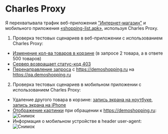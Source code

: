 # Charles Proxy
Я перехватывала трафик веб-приложения ["Интернет-магазин"](https://qa.demoshopping.ru/) и мобильного приложения [«shopping-list.apk»](https://drive.google.com/file/d/1BEta0NqWVn_T54jboSk0naTaKNvVeVRf/view?usp=drive_link), используя Charles Proxy. 
1. Проверка тестовых сценариев в веб-приложении с использованием Charles Proxy:
- [Изменение кол-ва товаров в корзине](https://drive.google.com/file/d/1Q-CMAjH7enYCwFjw_vA4TH0Drgt01KWB/view?usp=drive_link) (в запросе 2 товара, а в ответе 500 товаров) 
- [Сервер возвращает статус-код 403](https://drive.google.com/file/d/1dM2KPw3cNyAjc8CvrOWGrod57_Z8Buov/view?usp=drive_link)
- [Перенаправление запроса](https://drive.google.com/file/d/1lijB5DmsuaocM77r3lK6YmXvsyjkbG-z/view?usp=drive_link) с https://demoshopping.ru на https://qa.demoshopping.ru 
2. Проверка тестовых сценариев в мобильном приложении с использованием Charles Proxy:
- Удаление другого товара в корзине: [запись экрана на ноутбуке](https://drive.google.com/file/d/1Ay3jTjS3w0k3QxvuUukKpwiptHbIxG90/view?usp=drive_link), [запись экрана на iPhone](https://drive.google.com/file/d/1B-PCV1-t2UK2NZJ2NNvWzHRl9odxCp92/view?usp=drive_link)
- [Отображение картинки](https://drive.google.com/file/d/17Fvn2A9xiMrGMRj4zNmgBmueMhd2v3tV/view?usp=drive_link) при обращении к  https://demoshopping.ru: ![Снимок](https://github.com/VikaDov/mobile/assets/118528449/7ae4a740-5964-41fa-b043-286483864be0)
- Информация о мобильном устройстве в header user-agent: ![Снимок](https://github.com/VikaDov/mobile/assets/118528449/b1e6e724-0bce-4382-878c-6bd37ea31b76)  

